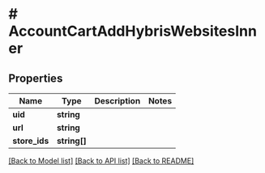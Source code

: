 # # AccountCartAddHybrisWebsitesInner

## Properties

Name | Type | Description | Notes
------------ | ------------- | ------------- | -------------
**uid** | **string** |  |
**url** | **string** |  |
**store_ids** | **string[]** |  |

[[Back to Model list]](../../README.md#models) [[Back to API list]](../../README.md#endpoints) [[Back to README]](../../README.md)
